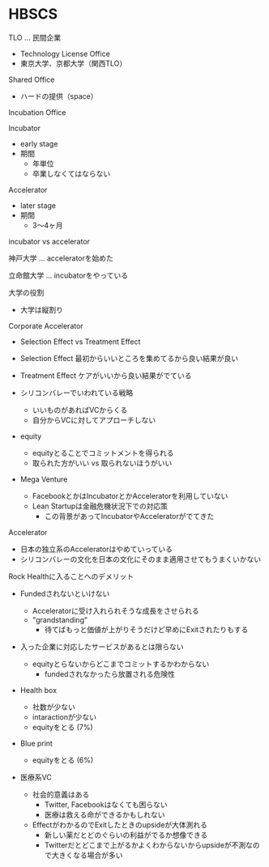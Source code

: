 # HBSCS

TLO ... 民間企業
  - Technology License Office
  - 東京大学、京都大学（関西TLO）

Shared Office
  - ハードの提供（space）

Incubation Office

Incubator
- early stage
- 期間
  - 年単位
  - 卒業しなくてはならない

Accelerator
- later stage
- 期間
  - 3〜4ヶ月

incubator vs accelerator

神戸大学 ... acceleratorを始めた

立命館大学 ... incubatorをやっている

大学の役割
  - 大学は縦割り

Corporate Accelerator

* Selection Effect vs Treatment Effect

- Selection Effect
  最初からいいところを集めてるから良い結果が良い

- Treatment Effect
  ケアがいいから良い結果がでている

- シリコンバレーでいわれている戦略
  - いいものがあればVCからくる
  - 自分からVCに対してアプローチしない

- equity
  - equityとることでコミットメントを得られる
  - 取られた方がいい vs 取られないほうがいい

- Mega Venture
  - FacebookとかはIncubatorとかAcceleratorを利用していない
  - Lean Startupは金融危機状況下での対応策
    - この背景があってIncubatorやAcceleratorがでてきた

Accelerator
  - 日本の独立系のAcceleratorはやめていっている
  - シリコンバレーの文化を日本の文化にそのまま適用させてもうまくいかない

Rock Healthに入ることへのデメリット
- Fundedされないといけない
  - Acceleratorに受け入れられそうな成長をさせられる
  - "grandstanding"
    - 待てばもっと価値が上がりそうだけど早めにExitされたりもする
- 入った企業に対応したサービスがあるとは限らない
  - equityとらないからどこまでコミットするかわからない
    - fundedされなかったら放置される危険性

- Health box
  - 社数が少ない
  - intaractionが少ない
  - equityをとる (7%)

- Blue print
  - equityをとる (6%)

- 医療系VC
  - 社会的意義はある
    - Twitter, Facebookはなくても困らない
    - 医療は救える命ができるかもしれない
  - EffectがわかるのでExitしたときのupsideが大体測れる
    - 新しい薬だとどのぐらいの利益がでるか想像できる
    - Twitterだとどこまで上がるかよくわからないからupsideが不測なので大きくなる場合が多い
